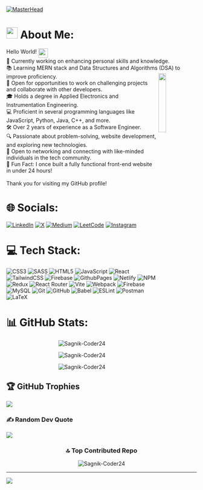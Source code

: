 [![MasterHead](https://repository-images.githubusercontent.com/588181932/e36ec678-7984-4cdd-8e4c-a3932772ff8e)]((https://sagnik-ghosh.netlify.app/))


# <img align='centre' src="https://emojis.slackmojis.com/emojis/images/1563480763/5999/meow_party.gif?1563480763" width="30" height="30" /> About Me:
Hello World! <img align='top' src="https://emojis.slackmojis.com/emojis/images/1536351075/4594/blob-wave.gif?1536351075" width="25" />
<br>🌱 Currently working on enhancing personal skills and knowledge.<br>📚 Learning MERN stack and Data Structures and Algorithms (DSA) to improve proficiency.
<img align='right' src="https://media.giphy.com/media/LmNwrBhejkK9EFP504/giphy.gif" width="20%">
<br>💼 Open for opportunities to work on challenging projects and collaborate with other developers.<br>🎓 Holds a degree in Applied Electronics and Instrumentation Engineering.<br>💻 Proficient in several programming languages like JavaScript, Python, Java, C++, and more.<br>🛠️ Over 2 years of experience as a Software Engineer.<br>🔍 Passionate about problem-solving, website development, and exploring new technologies.<br>🤝 Open to networking and connecting with like-minded individuals in the tech community.<br>🚀 Fun Fact: I once built a fully functional front-end website in under 24 hours!<br><br>Thank you for visiting my GitHub profile!



# 🌐 Socials:
[![LinkedIn](https://img.shields.io/badge/LinkedIn-%230077B5.svg?logo=linkedin&logoColor=white&style=for-the-badge)](https://linkedin.com/in/sag-lyf)
[![X](https://img.shields.io/badge/X-black.svg?logo=X&logoColor=white&style=for-the-badge)](https://x.com/@sag_lyf)
[![Medium](https://img.shields.io/badge/Medium-%2300AB6C.svg?logo=Medium&logoColor=white&style=for-the-badge)](https://medium.com/@gosagnik)
[![LeetCode](https://img.shields.io/badge/LeetCode-%23FFA116.svg?logo=leetcode&logoColor=white&style=for-the-badge)](https://leetcode.com/sag_lyf)
[![Instagram](https://img.shields.io/badge/Instagram-%23E4405F.svg?logo=Instagram&logoColor=white&style=for-the-badge)](https://instagram.com/sag_lyf)


# 💻 Tech Stack:
![CSS3](https://img.shields.io/badge/css3-%231572B6.svg?style=for-the-badge&logo=css3&logoColor=white) ![SASS](https://img.shields.io/badge/SASS-hotpink.svg?style=for-the-badge&logo=SASS&logoColor=white) ![HTML5](https://img.shields.io/badge/html5-%23E34F26.svg?style=for-the-badge&logo=html5&logoColor=white) ![JavaScript](https://img.shields.io/badge/javascript-%23323330.svg?style=for-the-badge&logo=javascript&logoColor=%23F7DF1E) ![React](https://img.shields.io/badge/react-%2320232a.svg?style=for-the-badge&logo=react&logoColor=%2361DAFB) ![TailwindCSS](https://img.shields.io/badge/tailwindcss-%2338B2AC.svg?style=for-the-badge&logo=tailwind-css&logoColor=white) ![Firebase](https://img.shields.io/badge/firebase-%23039BE5.svg?style=for-the-badge&logo=firebase) ![GithubPages](https://img.shields.io/badge/github%20pages-121013?style=for-the-badge&logo=github&logoColor=white) ![Netlify](https://img.shields.io/badge/netlify-%23000000.svg?style=for-the-badge&logo=netlify&logoColor=#00C7B7) ![NPM](https://img.shields.io/badge/NPM-%23CB3837.svg?style=for-the-badge&logo=npm&logoColor=white) ![Redux](https://img.shields.io/badge/redux-%23593d88.svg?style=for-the-badge&logo=redux&logoColor=white) ![React Router](https://img.shields.io/badge/React_Router-CA4245?style=for-the-badge&logo=react-router&logoColor=white) ![Vite](https://img.shields.io/badge/vite-%23646CFF.svg?style=for-the-badge&logo=vite&logoColor=white) ![Webpack](https://img.shields.io/badge/webpack-%238DD6F9.svg?style=for-the-badge&logo=webpack&logoColor=black) ![Firebase](https://img.shields.io/badge/firebase-a08021?style=for-the-badge&logo=firebase&logoColor=ffcd34) ![MySQL](https://img.shields.io/badge/mysql-4479A1.svg?style=for-the-badge&logo=mysql&logoColor=white) ![Git](https://img.shields.io/badge/git-%23F05033.svg?style=for-the-badge&logo=git&logoColor=white) ![GitHub](https://img.shields.io/badge/github-%23121011.svg?style=for-the-badge&logo=github&logoColor=white) ![Babel](https://img.shields.io/badge/Babel-F9DC3e?style=for-the-badge&logo=babel&logoColor=black) ![ESLint](https://img.shields.io/badge/ESLint-4B3263?style=for-the-badge&logo=eslint&logoColor=white) ![Postman](https://img.shields.io/badge/Postman-FF6C37?style=for-the-badge&logo=postman&logoColor=white) ![LaTeX](https://img.shields.io/badge/latex-%23008080.svg?style=for-the-badge&logo=latex&logoColor=white) 

# 📊 GitHub Stats:
<!--
![](https://github-readme-stats.vercel.app/api?username=Sagnik-Coder24&theme=outrun&hide_border=false&include_all_commits=true&count_private=true)<br/>
![](https://github-readme-streak-stats.herokuapp.com/?user=Sagnik-Coder24&theme=outrun&hide_border=false)<br/>
![](https://github-readme-stats.vercel.app/api/top-langs/?username=Sagnik-Coder24&theme=outrun&hide_border=false&include_all_commits=true&count_private=true&layout=compact)
-->
<p align="center"> <img align="center" src="https://github-readme-stats.vercel.app/api?username=Sagnik-Coder24&theme=outrun&hide_border=false&include_all_commits=true&count_private=true" alt="Sagnik-Coder24" /></p>
<p align="center"><img align="center" src="https://github-readme-streak-stats.herokuapp.com/?user=Sagnik-Coder24&theme=outrun&hide_border=false" alt="Sagnik-Coder24" /></p>
<p align="center"><img align="center" src="https://github-readme-stats.vercel.app/api/top-langs/?username=Sagnik-Coder24&theme=outrun&hide_border=false&include_all_commits=true&count_private=true&layout=compact" alt="Sagnik-Coder24" /></p>


## 🏆 GitHub Trophies
![](https://github-profile-trophy.vercel.app/?username=Sagnik-Coder24&theme=radical&no-frame=false&no-bg=false&margin-w=4)

### ✍️ Random Dev Quote
![](https://quotes-github-readme.vercel.app/api?type=horizontal&theme=radical)

<div align="center">

### 🔝 Top Contributed Repo
</div>
<!--![](https://github-contributor-stats.vercel.app/api?username=Sagnik-Coder24&limit=5&theme=outrun&combine_all_yearly_contributions=true)-->
<p align="center"><img align="center" src="https://github-contributor-stats.vercel.app/api?username=Sagnik-Coder24&limit=5&theme=outrun&combine_all_yearly_contributions=true" alt="Sagnik-Coder24" /></p>

---
[![](https://visitcount.itsvg.in/api?id=Sagnik-Coder24&icon=7&color=0)](https://visitcount.itsvg.in)

